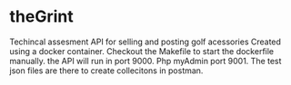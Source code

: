 # theGrint
Techincal assesment API for selling and posting golf acessories
Created using a docker container. Checkout the Makefile to start the dockerfile manually. the API will run in port 9000. Php myAdmin port 9001. The test json files are there to create collecitons in postman. 
